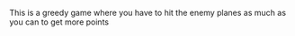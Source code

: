 This is a greedy game where you have to hit the enemy planes as much as you can to get more points 
